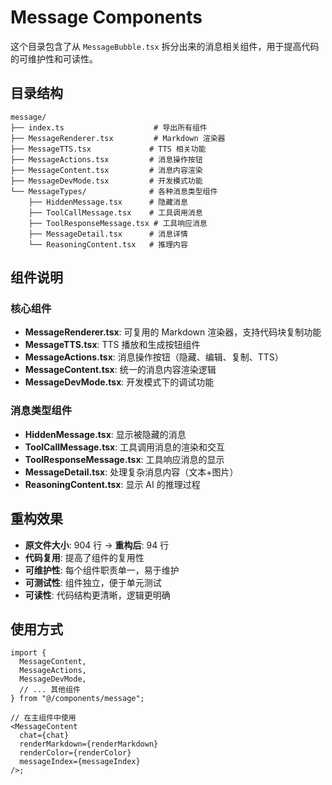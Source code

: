 # Message Components

这个目录包含了从 `MessageBubble.tsx` 拆分出来的消息相关组件，用于提高代码的可维护性和可读性。

## 目录结构

```
message/
├── index.ts                    # 导出所有组件
├── MessageRenderer.tsx         # Markdown 渲染器
├── MessageTTS.tsx             # TTS 相关功能
├── MessageActions.tsx         # 消息操作按钮
├── MessageContent.tsx         # 消息内容渲染
├── MessageDevMode.tsx         # 开发模式功能
└── MessageTypes/              # 各种消息类型组件
    ├── HiddenMessage.tsx      # 隐藏消息
    ├── ToolCallMessage.tsx    # 工具调用消息
    ├── ToolResponseMessage.tsx # 工具响应消息
    ├── MessageDetail.tsx      # 消息详情
    └── ReasoningContent.tsx   # 推理内容
```

## 组件说明

### 核心组件

- **MessageRenderer.tsx**: 可复用的 Markdown 渲染器，支持代码块复制功能
- **MessageTTS.tsx**: TTS 播放和生成按钮组件
- **MessageActions.tsx**: 消息操作按钮（隐藏、编辑、复制、TTS）
- **MessageContent.tsx**: 统一的消息内容渲染逻辑
- **MessageDevMode.tsx**: 开发模式下的调试功能

### 消息类型组件

- **HiddenMessage.tsx**: 显示被隐藏的消息
- **ToolCallMessage.tsx**: 工具调用消息的渲染和交互
- **ToolResponseMessage.tsx**: 工具响应消息的显示
- **MessageDetail.tsx**: 处理复杂消息内容（文本+图片）
- **ReasoningContent.tsx**: 显示 AI 的推理过程

## 重构效果

- **原文件大小**: 904 行 → **重构后**: 94 行
- **代码复用**: 提高了组件的复用性
- **可维护性**: 每个组件职责单一，易于维护
- **可测试性**: 组件独立，便于单元测试
- **可读性**: 代码结构更清晰，逻辑更明确

## 使用方式

```tsx
import {
  MessageContent,
  MessageActions,
  MessageDevMode,
  // ... 其他组件
} from "@/components/message";

// 在主组件中使用
<MessageContent
  chat={chat}
  renderMarkdown={renderMarkdown}
  renderColor={renderColor}
  messageIndex={messageIndex}
/>;
```
